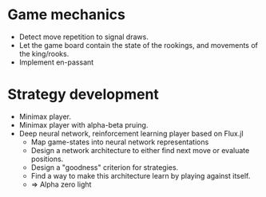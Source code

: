 

Game mechanics
===

* Detect move repetition to signal draws.
* Let the game board contain the state of the rookings, and movements of the king/rooks.
* Implement en-passant


Strategy development
==

* Minimax player.
* Minimax player with alpha-beta pruing.
* Deep neural network, reinforcement learning player based on Flux.jl
   - Map game-states into neural network representations
   - Design a network architecture to either find next move or evaluate positions.
   - Design a "goodness" criterion for strategies.
   - Find a way to make this architecture learn by playing against itself.
   - => Alpha zero light

